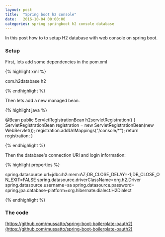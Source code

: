 ```yaml
---
layout: post
title:  "Spring boot h2 console"
date:   2016-10-04 00:00:00
categories: spring springboot h2 console database
---
```


In this post how to to setup H2 database with web console on spring boot.

### Setup

First, lets add some dependencies in the pom.xml

{% highlight xml %}

<dependency>
    <groupId>com.h2database</groupId>
    <artifactId>h2</artifactId>
</dependency>

{% endhighlight %}

Then lets add a new managed bean.

{% highlight java %}

@Bean
public ServletRegistrationBean h2servletRegistration() {
    ServletRegistrationBean registration = new ServletRegistrationBean(new WebServlet());
    registration.addUrlMappings("/console/*");
    return registration;
}

{% endhighlight %}

Then the database's connection URI and login information:

{% highlight properties %}

spring.datasource.url=jdbc:h2:mem:AZ;DB_CLOSE_DELAY=-1;DB_CLOSE_ON_EXIT=FALSE
spring.datasource.driverClassName=org.h2.Driver
spring.datasource.username=sa
spring.datasource.password=
spring.jpa.database-platform=org.hibernate.dialect.H2Dialect

{% endhighlight %}

### The code

[https://github.com/mussatto/spring-boot-boilerplate-oauth2](https://github.com/mussatto/spring-boot-boilerplate-oauth2)

